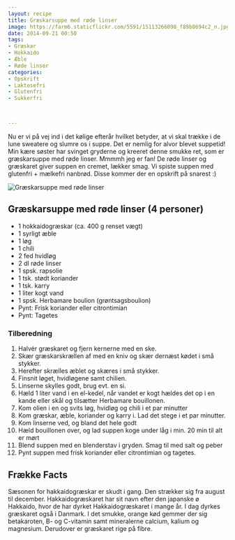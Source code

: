 ```yaml
---
layout: recipe
title: Græskarsuppe med røde linser
image: https://farm6.staticflickr.com/5591/15113266098_f89b8694c2_n.jpg
date: 2014-09-21 00:50
tags:
- Græskar
- Hokkaido
- Æble
- Røde linser
categories:
- Opskrift
- Laktosefri
- Glutenfri
- Sukkerfri



---
```

Nu er vi på vej ind i det kølige efterår hvilket betyder, at vi skal trække i de lune sweatere og slumre os i suppe. Det er nemlig for alvor blevet suppetid! Min kære søster har svinget gryderne og kreeret denne smukke ret, som er græskarsuppe med røde linser. Mmmmh jeg er fan! De røde linser og græskaret giver suppen en cremet, lækker smag. Vi spiste suppen med glutenfri + mælkefri nanbrød. Disse kommer der en opskrift på snarest :)


![Græskarsuppe med røde linser](https://farm6.staticflickr.com/5591/15113266098_f89b8694c2_z.jpg) 


## Græskarsuppe med røde linser (4 personer)
- 1 hokkaidogræskar (ca. 400 g renset vægt)
- 1 syrligt æble
- 1 løg
- 1 chili
- 2 fed hvidløg
- 2 dl røde linser
- 1 spsk. rapsolie
- 1 tsk. stødt koriander
- 1 tsk. karry
 - 1 liter kogt vand 
 - 1 spsk. Herbamare boulion (grøntsagsboulion)
-  Pynt: Frisk koriander eller citrontimian
- Pynt: Tagetes






### Tilberedning
1. Halvér græskaret og fjern kernerne med en ske. 
2. Skær græskarskrællen af med en kniv og skær dernæst kødet i små stykker. 
3. Herefter skrælles æblet og skæres i små stykker. 
4. Finsnit løget, hvidløgene samt chilien. 
5. Linserne skylles godt, brug evt. en si. 
6. Hæld 1 liter vand i en el-kedel, når vandet er kogt hældes det op i en kande eller skål og tilsætter Herbamare bouillonen. 
7. Kom olien i en og svits løg, hvidløg og chili i et par minutter
8. Kom græskar, æble, koriander og karry i. Lad det stege i et par minutter. 
9. Kom linserne ved, og bland det hele godt
10. Hæld bouillonen over, og lad suppen koge under låg i min. 20 min til alt er mørt
11. Blend suppen med en blenderstav i gryden. Smag til med salt og peber
12. Pynt suppen med frisk koriander eller citrontimian og tagetes.









## Frække Facts
Sæsonen for hakkaidogræskar er skudt i gang. Den strækker sig fra august til december. Hakkaidogræskaret har sit navn efter den japanske ø Hakkaido, hvor de har dyrket Hakkaidogræskaret i mange år. I dag dyrkes græskaret også i Danmark. I det smukke, orange kød gemmer der sig betakaroten, B- og C-vitamin samt mineralerne calcium, kalium og magnesium. Derudover er græskaret rige på fibre.